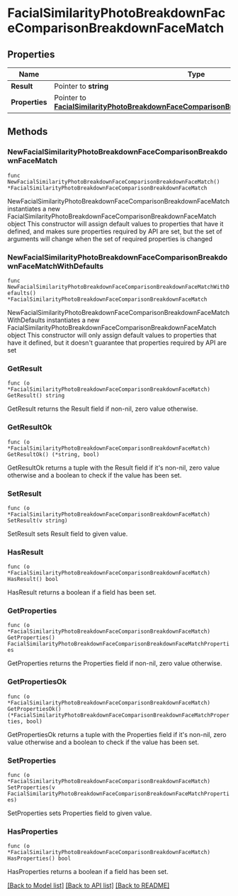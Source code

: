 # FacialSimilarityPhotoBreakdownFaceComparisonBreakdownFaceMatch

## Properties

Name | Type | Description | Notes
------------ | ------------- | ------------- | -------------
**Result** | Pointer to **string** |  | [optional] 
**Properties** | Pointer to [**FacialSimilarityPhotoBreakdownFaceComparisonBreakdownFaceMatchProperties**](FacialSimilarityPhotoBreakdownFaceComparisonBreakdownFaceMatchProperties.md) |  | [optional] 

## Methods

### NewFacialSimilarityPhotoBreakdownFaceComparisonBreakdownFaceMatch

`func NewFacialSimilarityPhotoBreakdownFaceComparisonBreakdownFaceMatch() *FacialSimilarityPhotoBreakdownFaceComparisonBreakdownFaceMatch`

NewFacialSimilarityPhotoBreakdownFaceComparisonBreakdownFaceMatch instantiates a new FacialSimilarityPhotoBreakdownFaceComparisonBreakdownFaceMatch object
This constructor will assign default values to properties that have it defined,
and makes sure properties required by API are set, but the set of arguments
will change when the set of required properties is changed

### NewFacialSimilarityPhotoBreakdownFaceComparisonBreakdownFaceMatchWithDefaults

`func NewFacialSimilarityPhotoBreakdownFaceComparisonBreakdownFaceMatchWithDefaults() *FacialSimilarityPhotoBreakdownFaceComparisonBreakdownFaceMatch`

NewFacialSimilarityPhotoBreakdownFaceComparisonBreakdownFaceMatchWithDefaults instantiates a new FacialSimilarityPhotoBreakdownFaceComparisonBreakdownFaceMatch object
This constructor will only assign default values to properties that have it defined,
but it doesn't guarantee that properties required by API are set

### GetResult

`func (o *FacialSimilarityPhotoBreakdownFaceComparisonBreakdownFaceMatch) GetResult() string`

GetResult returns the Result field if non-nil, zero value otherwise.

### GetResultOk

`func (o *FacialSimilarityPhotoBreakdownFaceComparisonBreakdownFaceMatch) GetResultOk() (*string, bool)`

GetResultOk returns a tuple with the Result field if it's non-nil, zero value otherwise
and a boolean to check if the value has been set.

### SetResult

`func (o *FacialSimilarityPhotoBreakdownFaceComparisonBreakdownFaceMatch) SetResult(v string)`

SetResult sets Result field to given value.

### HasResult

`func (o *FacialSimilarityPhotoBreakdownFaceComparisonBreakdownFaceMatch) HasResult() bool`

HasResult returns a boolean if a field has been set.

### GetProperties

`func (o *FacialSimilarityPhotoBreakdownFaceComparisonBreakdownFaceMatch) GetProperties() FacialSimilarityPhotoBreakdownFaceComparisonBreakdownFaceMatchProperties`

GetProperties returns the Properties field if non-nil, zero value otherwise.

### GetPropertiesOk

`func (o *FacialSimilarityPhotoBreakdownFaceComparisonBreakdownFaceMatch) GetPropertiesOk() (*FacialSimilarityPhotoBreakdownFaceComparisonBreakdownFaceMatchProperties, bool)`

GetPropertiesOk returns a tuple with the Properties field if it's non-nil, zero value otherwise
and a boolean to check if the value has been set.

### SetProperties

`func (o *FacialSimilarityPhotoBreakdownFaceComparisonBreakdownFaceMatch) SetProperties(v FacialSimilarityPhotoBreakdownFaceComparisonBreakdownFaceMatchProperties)`

SetProperties sets Properties field to given value.

### HasProperties

`func (o *FacialSimilarityPhotoBreakdownFaceComparisonBreakdownFaceMatch) HasProperties() bool`

HasProperties returns a boolean if a field has been set.


[[Back to Model list]](../README.md#documentation-for-models) [[Back to API list]](../README.md#documentation-for-api-endpoints) [[Back to README]](../README.md)


